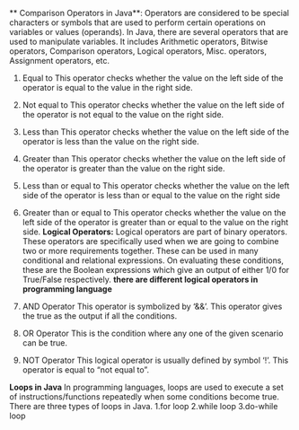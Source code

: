 ** Comparison Operators in Java**:
Operators are considered to be special characters or symbols that are used to perform certain operations on variables or values (operands). 
In Java, there are several operators that are used to manipulate variables. 
It includes Arithmetic operators, Bitwise operators, Comparison operators, Logical operators, Misc. operators, Assignment operators, etc. 
1. Equal to
This operator checks whether the value on the left side of the operator is equal to the value in the right side.
2. Not equal to
This operator checks whether the value on the left side of the operator is not equal to the value on the right side.
3. Less than
This operator checks whether the value on the left side of the operator is less than the value on the right side.
4. Greater than
This operator checks whether the value on the left side of the operator is greater than the value on the right side.
5. Less than or equal to
This operator checks whether the value on the left side of the operator is less than or equal to the value on the right side
6. Greater than or equal to
This operator checks whether the value on the left side of the operator is greater than or equal to the value on the right side.
 **Logical Operators:**
Logical operators are part of binary operators. 
These operators are specifically used when we are going to combine two or more requirements together. 
These can be used in many conditional and relational expressions.
 On evaluating these conditions, these are the Boolean expressions which give an output of either 1/0 for True/False respectively. 
 **there are different logical operators in  programming language**
1. AND Operator
This operator is symbolized by ‘&&’. This operator gives the true as the output if all the conditions.

2. OR Operator
This is the condition where any one of the given scenario can be true.
3. NOT Operator
This logical operator is usually defined by symbol ‘!’. This operator is equal to “not equal to”.

**Loops in Java**
In programming languages, loops are used to execute a set of instructions/functions repeatedly when some conditions become true.
 There are three types of loops in Java.
1.for loop
2.while loop
3.do-while loop
